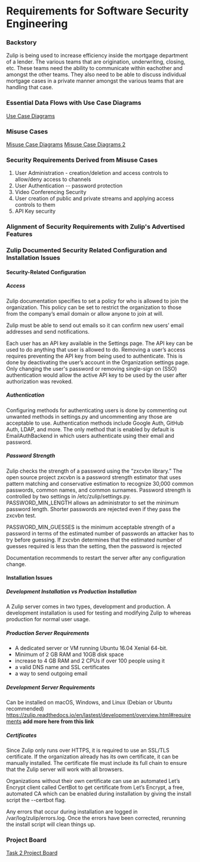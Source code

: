 # Requirements for Software Security Engineering
### Backstory
Zulip is being used to increase efficiency inside the mortgage department of a lender.  The various teams that are origination, underwriting, closing, etc.  These teams need the ability to communicate within eachother and amongst the other teams.  They also need to be able to discuss individual mortgage cases in a private manner amongst the various teams that are handling that case.

### Essential Data Flows with Use Case Diagrams
[Use Case Diagrams](https://www.lucidchart.com/documents/edit/daaad814-8c7c-4694-b4ad-0f930d8dd7d6/0)

### Misuse Cases
[Misuse Case Diagrams](https://www.lucidchart.com/documents/edit/77fec034-2358-4698-8e4d-57e72b7f286e/0)
[Misuse Case Diagrams 2](https://www.lucidchart.com/documents/edit/c4c487e1-91d6-4daf-902f-790b490b1ece/0)

### Security Requirements Derived from Misuse Cases
1.  User Administration - creation/deletion and access controls to allow/deny access to channels
2.  User Authentication -- password protection
3.  Video Conferencing Security
4.  User creation of public and private streams and applying access controls to them
5.  API Key security

### Alignment of Security Requirements with Zulip's Advertised Features

### Zulip Documented Security Related Configuration and Installation Issues

#### Security-Related Configuration

##### Access
Zulip documentation specifies to set a policy for who is allowed to join the organization. This policy can be set to restrict the organization to those from the company’s email domain or allow anyone to join at will.

Zulip must be able to send out emails so it can confirm new users’ email addresses and send notifications.

Each user has an API key available in the Settings page. The API key can be used to do anything that user is allowed to do. Removing a user’s access requires preventing the API key from being used to authenticate. This is done by deactivating the user’s account in the Organization settings page. Only changing the user's password or removing single-sign on (SSO) authentication would allow the active API key to be used by the user after authorization was revoked.

##### Authentication
Configuring methods for authenticating users is done by commenting out unwanted methods in settings.py and uncommenting any those are acceptable to use. Authentication methods include Google Auth, GitHub Auth, LDAP, and more. The only method that is enabled by default is EmailAuthBackend in which users authenticate using their email and password.

##### Password Strength
Zulip checks the strength of a password using the “zxcvbn library.” The open source project zxcvbn is a password strength estimator that uses pattern matching and conservative estimation to recognize 30,000 common passwords, common names, and common surnames. Password strength is controlled by two settings in /etc/zulip/settings.py. PASSWORD_MIN_LENGTH allows an administrator to set the minimum password length. Shorter passwords are rejected even if they pass the zxcvbn test. 

PASSWORD_MIN_GUESSES is the minimum acceptable strength of a password in terms of the estimated number of passwords an attacker has to try before guessing. If zxcvbn determines that the estimated number of guesses required is less than the setting, then the password is rejected

Documentation recommends to restart the server after any configuration change.

#### Installation Issues

##### Development Installation vs Production Installation
A Zulip server comes in two types, development and production. A development installation is used for testing and modifying Zulip to  whereas production for normal user usage.

##### Production Server Requirements
*	A dedicated server or VM running Ubuntu 16.04 Xenial 64-bit.
*	Minimum of 2 GB RAM and 10GB disk space
*	increase to 4 GB RAM and 2 CPUs if over 100 people using it
*	a valid DNS name and SSL certificates
*	a way to send outgoing email

##### Development Server Requirements
Can be installed on macOS, Windows, and Linux (Debian or Ubuntu recommended)
https://zulip.readthedocs.io/en/lastest/development/overview.html#requirements **add more here from this link**

##### Certificates
Since Zulip only runs over HTTPS, it is required to use an SSL/TLS certificate. If the organization already has its own certificate, it can be manually installed. The certificate file must include its full chain to ensure that the Zulip server will work with all browsers.

Organizations without their own certificate can use an automated Let’s Encrypt client called CertBot to get certificate from Let’s Encrypt, a free, automated CA which can be enabled during installation by giving the install script the --certbot flag.

Any errors that occur during installation are logged in /var/log/zulip/errors.log. Once the errors have been corrected, rerunning the install script will clean things up.

### Project Board
[Task 2 Project Board](https://github.com/lisabazis/TeamSA/projects/1)
